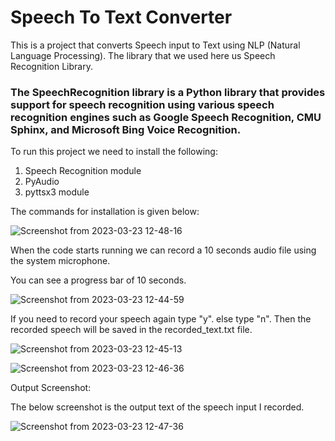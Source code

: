 # Speech To Text Converter

This is a project that converts Speech input to Text using NLP (Natural Language Processing). The library that we used here us Speech Recognition Library.

### The SpeechRecognition library is a Python library that provides support for speech recognition using various speech recognition engines such as Google Speech Recognition, CMU Sphinx, and Microsoft Bing Voice Recognition.

To run this project we need to install the following:

1. Speech Recognition module
2. PyAudio
3. pyttsx3 module

The commands for installation is given below:

![Screenshot from 2023-03-23 12-48-16](https://user-images.githubusercontent.com/116060493/227134065-2edbda41-79e4-43ee-aeac-d2e43a3f3c09.png)


When the code starts running we can record a 10 seconds audio file using the system microphone.

You can see a progress bar of 10 seconds.

![Screenshot from 2023-03-23 12-44-59](https://user-images.githubusercontent.com/116060493/227135290-92237117-24ca-4ede-aab6-6d94722ac66f.png)

If you need to record your speech again type "y". else type "n". Then the recorded speech will be saved in the recorded_text.txt file.

![Screenshot from 2023-03-23 12-45-13](https://user-images.githubusercontent.com/116060493/227135501-eec0780d-020d-4212-aa3f-c645bfcf60c4.png)

![Screenshot from 2023-03-23 12-46-36](https://user-images.githubusercontent.com/116060493/227135671-6ac2b4f2-5174-4baa-9dee-b111b59e8475.png)

Output Screenshot:

The below screenshot is the output text of the speech input I recorded.

![Screenshot from 2023-03-23 12-47-36](https://user-images.githubusercontent.com/116060493/227136009-2fa40891-730c-4bb6-b38f-721504e45964.png)










